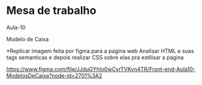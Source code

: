 # Mesa de trabalho 
Aula-10 

Modelo de Caixa

*Replicar imagem feita por figma para a pagina web Analisar HTML e suas tags semanticas e depois realizar CSS sobre elas pra estilisar a pagina

https://www.figma.com/file/JJduGYhIo0wCvrTVKvn4TR/Front-end-Aula10-ModelosDeCaixa?node-id=2701%3A2